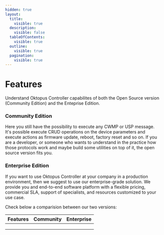 ```yaml
---
hidden: true
layout:
  title:
    visible: true
  description:
    visible: false
  tableOfContents:
    visible: true
  outline:
    visible: true
  pagination:
    visible: true
---
```


# Features

Understand Oktopus Controller capabilites of both the Open Source version (Community Edition) and the Enteprise Edition.

### Community Edition

Here you still have the possibility to execute any CWMP or USP message. It's possible execute CRUD operations on the device parameters and execute actions as firmware update, reboot, factory reset and so on. If you are a developer, or someone who wants to understand in the practice how those protocols work and maybe build  some utilities on top of it, the open source version fits you.

### Enterprise Edition

If you want to use Oktopus Controller at your company in a production environment, then we suggest to use our enterprise-grade solution. We provide you and end-to-end software platform with a flexible pricing, commercial SLA, support of specialists, and resources customized to your use case.

Check below a comparision between our two versions:&#x20;

| Features | Community | Enterprise |
| -------- | --------- | ---------- |
|          |           |            |
|          |           |            |
|          |           |            |

